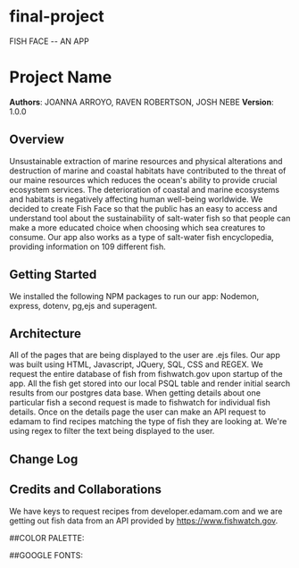# final-project

FISH FACE -- AN APP 

# Project Name

**Authors**: JOANNA ARROYO, RAVEN ROBERTSON, JOSH NEBE
**Version**: 1.0.0 

## Overview
Unsustainable extraction of marine resources and physical alterations and destruction of marine and coastal habitats have contributed to the threat of our maine resources which reduces the ocean's ability to provide crucial ecosystem services. The deterioration of coastal and marine ecosystems and habitats is negatively affecting human well-being worldwide. We decided to create Fish Face so that the public has an easy to access and understand tool about the sustainability of salt-water fish so that people can make a more educated choice when choosing which sea creatures to consume. Our app also works as a type of salt-water fish encyclopedia, providing information on 109 different fish.

## Getting Started
We installed the following NPM packages to run our app: Nodemon, express, dotenv, pg,ejs and superagent. 

## Architecture
All of the pages that are being displayed to the user are .ejs files. Our app was built using HTML, Javascript, JQuery, SQL, CSS and REGEX. 
We request the entire database of fish from fishwatch.gov upon startup of the app. All the fish get stored into our local PSQL table and render initial search results from our postgres data base. When getting details about one particular fish a second request is made to fishwatch for individual fish details. Once on the details page the user can make an API request to edamam to find recipes matching the type of fish they are looking at. 
We're using regex to filter the text being displayed to the user. 

## Change Log


## Credits and Collaborations
 We have keys to request recipes from developer.edamam.com and we are getting out fish data from an API provided by https://www.fishwatch.gov.
<!-- COLORS PROVIDED BY COLORS.CO -->


##COLOR PALETTE:

<!-- DARK SEAWEED: #79B791
DARK SEA GREEN: #79B791
METALLIC SEAWEED: #187795
ISABELLINE: #EAEDEA
CHARCOAL: #383F51
INDIPENDENCE:#3C4F78 
LOGO WHITE: #DADAD9
-->

##GOOGLE FONTS:
<!-- font-family: 'Raleway', sans-serif;
font-family: 'DM Sans', sans-serif;
font-family: 'Varela Round', sans-serif;
font-family: 'Gothic A1', sans-serif;
font-family: 'Hind Madurai', sans-serif; -->